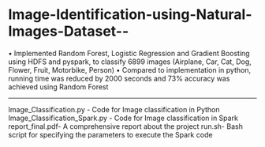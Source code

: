 # Image-Identification-using-Natural-Images-Dataset--


• Implemented Random Forest, Logistic Regression and Gradient Boosting using HDFS and pyspark, to classify
6899 images (Airplane, Car, Cat, Dog, Flower, Fruit, Motorbike, Person)
• Compared to implementation in python, running time was reduced by 2000 seconds and 73% accuracy was
achieved using Random Forest

___________________________________________________________________________________________________________________

Image_Classification.py - Code for Image classification in Python
Image_Classification_Spark.py - Code for Image classification in Spark
report_final.pdf- A comprehensive report about the project
run.sh- Bash script for specifying the parameters to execute the Spark code


